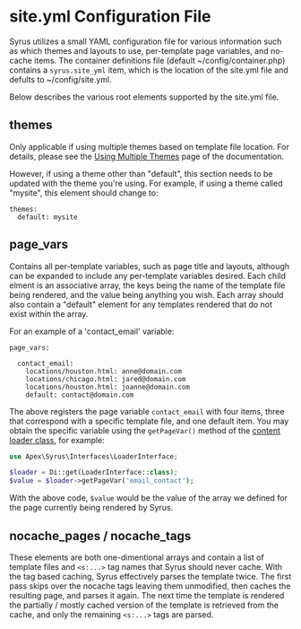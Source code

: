 
# site.yml Configuration File

Syrus utilizes a small YAML configuration file for various information such as which themes and layouts to use, per-template page variables, and no-cache items.  The container definitions file (default ~/config/container.php) contains a `syrus.site_yml` item, which is the location of the site.yml file and defults to ~/config/site.yml.

Below describes the various root elements supported by the site.yml file.


## themes

Only applicable if using multiple themes based on template file location.  For details, please see the [Using Multiple Themes](designers/multiple_themes.md) page of the documentation.

However, if using a theme other than "default", this section needs to be updated with the theme you're using.  For example, if using a theme called "mysite", this element should change to:

~~~
themes:
  default: mysite
~~~


## page_vars

Contains all per-template variables, such as page title and layouts, although can be expanded to include any per-template variables desired.  Each child elment is an associative array, the keys being the name of the template file being rendered, and the value being anything you wish.  Each array should also contain a "default" element for any templates rendered that do not exist within the array.

For an example of a 'contact_email' variable:

~~~
page_vars:

  contact_email:
    locations/houston.html: anne@domain.com
    locations/chicago.html: jared@domain.com
    locations/houston.html: joanne@domain.com
    default: contact@domain.com
~~~

The above registers the page variable `contact_email` with four items, three that correspond with a specific template file, and one default item.  You may obtain the specific variable using the `getPageVar()` method of the [content loader class](content_loader.md), for example:

~~~php
use Apex\Syrus\Interfaces\LoaderInterface;

$loader = Di::get(LoaderInterface::class);
$value = $loader->getPageVar('email_contact');
~~~

With the above code, `$value` would be the value of the array we defined for the page currently being rendered by Syrus.

## nocache_pages / nocache_tags

These elements are both one-dimentional arrays and contain a list of template files and `<s:...>` tag names that Syrus should never cache.  With the tag based caching, Syrus effectively parses the template twice.  The first pass skips over the nocache tags leaving them unmodified, then caches the resulting page, and parses it again.  The next time the template is rendered the partially / mostly cached version of the template is retrieved from the cache, and only the remaining `<s:...>` tags are parsed.










